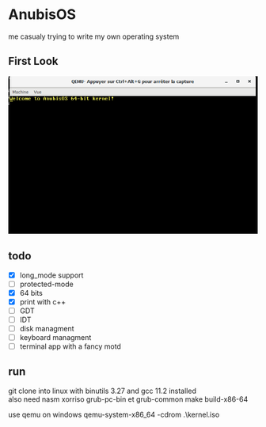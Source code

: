 # AnubisOS
me casualy trying to write my own operating system
## First Look
![screenshot](https://github.com/Plep-m/AnubisOS/blob/main/preview/First_screen_anubisOs.PNG)
## todo
 - [x] long_mode support
 - [ ] protected-mode
 - [x] 64 bits
 - [x] print with c++
 - [ ] GDT
 - [ ] IDT
 - [ ] disk managment
 - [ ] keyboard managment
 - [ ] terminal app with a fancy motd

## run
git clone into linux with binutils 3.27 and gcc 11.2 installed <br>
also need nasm xorriso grub-pc-bin et grub-common
make build-x86-64

use qemu on windows  qemu-system-x86_64 -cdrom .\kernel.iso
